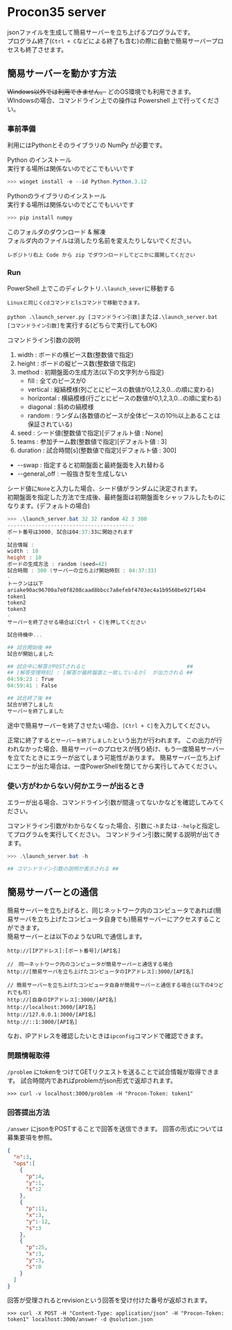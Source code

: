 # Procon35 server
jsonファイルを生成して簡易サーバーを立ち上げるプログラムです。  
プログラム終了(`Ctrl + C`などによる終了も含む)の際に自動で簡易サーバープロセスも終了させます。

## 簡易サーバーを動かす方法
~~Windows以外では利用できません。~~ どのOS環境でも利用できます。  
WIndowsの場合、コマンドライン上での操作は Powershell 上で行ってください。

### 事前準備
利用にはPythonとそのライブラリの NumPy が必要です。

Python のインストール  
実行する場所は関係ないのでどこでもいいです

```PowerShell
>>> winget install -e --id Python.Python.3.12
```

Pythonのライブラリのインストール  
実行する場所は関係ないのでどこでもいいです
```PowerShell
>>> pip install numpy
```

このフォルダのダウンロード & 解凍  
フォルダ内のファイルは消したり名前を変えたりしないでください。
```
レポジトリ右上 Code から zip でダウンロードしてどこかに展開してください
```

### Run
PowerShell 上でこのディレクトリ`.\launch_sever`に移動する
```
Linuxと同じくcdコマンドとlsコマンドで移動できます。
```

`python .\launch_server.py [コマンドライン引数]`または`.\launch_server.bat　[コマンドライン引数]`を実行する(どちらで実行してもOK)

コマンドライン引数の説明
1. width : ボードの横ピース数(整数値で指定)
1. height :  ボードの縦ピース数(整数値で指定)
1. method : 初期盤面の生成方法(以下の文字列から指定)
    - fill : 全てのピースが0
    - vertical : 縦縞模様(列ごとにピースの数値が0,1,2,3,0...の順に変わる)
    - horizontal : 横縞模様(行ごとにピースの数値が0,1,2,3,0...の順に変わる)
    - diagonal : 斜めの縞模様
    - random : ランダム(各数値のピースが全体ピースの10％以上あることは保証されている)
1. seed  : シード値(整数値で指定)\[デフォルト値 : None\]
1. teams : 参加チーム数(整数値で指定)\[デフォルト値 : 3\]
1. duration : 試合時間\[s\](整数値で指定)\[デフォルト値 : 300\]
- \-\-swap : 指定すると初期盤面と最終盤面を入れ替わる
- \-\-general_off : 一般抜き型を生成しない

シード値に`None`と入力した場合、シード値がランダムに決定されます。  
初期盤面を指定した方法で生成後、最終盤面は初期盤面をシャッフルしたものになります。(デフォルトの場合)

```PowerShell
>>> .\launch_server.bat 32 32 random 42 3 300
-----------------------------------------
ポート番号は3000, 試合は04:37:33に開始されます
-
試合情報 :
width : 10
height : 10
ボードの生成方法 : random (seed=42)
試合時間 : 300 (サーバーの立ち上げ開始時刻 : 04:37:33)
-
トークンは以下
ariake90ac96700a7e0f8208caad8bbcc7a8efebf4703ec4a1b9560be92f14b4
token1
token2
token3
-
サーバーを終了させる場合は[Ctrl + C]を押してください

試合待機中...

## 試合開始後 ##
試合が開始しました

## 試合中に解答がPOSTされると　                               ##
## [解答受理時刻] : [解答が最終盤面と一致しているか]  が出力される ## 
04:59:23 : True
04:59:41 : False

## 試合終了後 ##
試合が終了しました
サーバーを終了しました
```

途中で簡易サーバーを終了させたい場合、`[Ctrl + C]`を入力してください。

正常に終了すると`サーバーを終了しました`という出力が行われます。
この出力が行われなかった場合、簡易サーバーのプロセスが残り続け、もう一度簡易サーバーを立てたときにエラーが出てしまう可能性があります。
簡易サーバー立ち上げにエラーが出た場合は、一度PowerShellを閉じてから実行してみてください。

### 使い方がわからない/何かエラーが出るとき

エラーが出る場合、コマンドライン引数が間違ってないかなどを確認してみてください。

コマンドライン引数がわからなくなった場合、引数に`-h`または`--help`と指定してプログラムを実行してください。
コマンドライン引数に関する説明が出てきます。
```PowerShell
>>> .\launch_server.bat -h

## コマンドライン引数の説明が表示される ##

```

## 簡易サーバーとの通信

簡易サーバーを立ち上げると、同じネットワーク内のコンピュータであれば(簡易サーバを立ち上げたコンピュータ自身でも)簡易サーバーにアクセスすることができます。  
簡易サーバーとは以下のようなURLで通信します。
```
http://[IPアドレス]:[ポート番号]/[API名]

//　同一ネットワーク内のコンピュータが簡易サーバーと通信する場合
http://[簡易サーバを立ち上げたコンピュータのIPアドレス]:3000/[API名]

// 簡易サーバーを立ち上げたコンピュータ自身が簡易サーバーと通信する場合(以下の4つどれでも可)
http://[自身のIPアドレス]:3000/[API名]
http://localhost:3000/[API名]
http://127.0.0.1:3000/[API名]
http://::1:3000/[API名]
```

なお、IPアドレスを確認したいときは`ipconfig`コマンドで確認できます。

### 問題情報取得

`/problem` にtokenをつけてGETリクエストを送ることで試合情報が取得できます。
試合時間内であればproblemがjson形式で返却されます。

```
>>> curl -v localhost:3000/problem -H "Procon-Token: token1"
```

### 回答提出方法

`/answer` にjsonをPOSTすることで回答を送信できます。
回答の形式については募集要項を参照。

```json
{
  "n":3,
  "ops":[
    {
      "p":4,
      "y":1,
      "s":2
    },
    {
      "p":11,
      "x":3,
      "y":-12,
      "s":3
    },
    {
      "p":25,
      "x":3,
      "y":3,
      "s":0
    }
  ]
}
```

回答が受理されるとrevisionという回答を受け付けた番号が返却されます。

```
>>> curl -X POST -H "Content-Type: application/json" -H "Procon-Token: token1" localhost:3000/answer -d @solution.json
```
